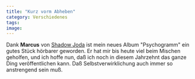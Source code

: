 ```yaml
---
title: "Kurz vorm Abheben"
category: Verschiedenes
tags: 
image: 
---
```


Dank **Marcus** von [Shadow Joda](http://www.shadowjoda.com) ist mein neues Album "Psychogramm" ein gutes Stück hörbarer geworden. Er hat mir bis heute viel beim Mischen geholfen, und ich hoffe nun, daß ich noch in diesem Jahrzehnt das ganze Ding veröffentlichen kann. Daß Selbstverwirklichung auch immer so anstrengend sein muß.